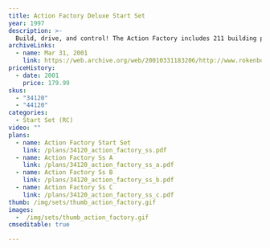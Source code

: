 ```yaml
---
title: Action Factory Deluxe Start Set
year: 1997
description: >-
  Build, drive, and control! The Action Factory includes 211 building pieces, accessories, the Action Sorter and the Motorized Conveyor. Also includes one wireless RC Loader vehicle, a Command Deck with 8 radio keys and one Control Pad. Includes 110 Volt A/C adapter and three AA batteries.
archiveLinks:
  - name: Mar 31, 2001
    link: https://web.archive.org/web/20010331183206/http://www.rokenbok.com/catalog/pd_ss_action_factory.html
priceHistory:
  - date: 2001
    price: 179.99
skus:
  - "34120"
  - "44120"
categories:
  - Start Set (RC)
video: ""
plans:
  - name: Action Factory Start Set
    link: /plans/34120_action_factory_ss.pdf
  - name: Action Factory Ss A
    link: /plans/34120_action_factory_ss_a.pdf
  - name: Action Factory Ss B
    link: /plans/34120_action_factory_ss_b.pdf
  - name: Action Factory Ss C
    link: /plans/34120_action_factory_ss_c.pdf
thumb: /img/sets/thumb_action_factory.gif
images:
  -  /img/sets/thumb_action_factory.gif
cmseditable: true

---
```


